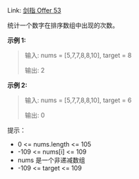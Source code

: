 Link: [剑指 Offer 53 ](https://leetcode.cn/problems/zai-pai-xu-shu-zu-zhong-cha-zhao-shu-zi-lcof/)

统计一个数字在排序数组中出现的次数。

 

**示例 1:**

> 输入: nums = [5,7,7,8,8,10], target = 8
>
> 输出: 2

**示例 2:**

> 输入: nums = [5,7,7,8,8,10], target = 6
>
> 输出: 0




提示：

- 0 <= nums.length <= 105
- -109 <= nums[i] <= 109
- nums 是一个非递减数组
- -109 <= target <= 109

